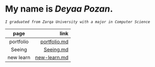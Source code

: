 # My name is ***Deyaa Pozan***.
*`I graduated from Zarqa University with a major in Computer Science`*





|**page**|**link**|
|  :----:  | ---:   |
|   portfolio   |  [portfolio.md](#portfolio.md)   |
| Seeing  |  [Seeing.md](#Seeing-Your-Remote.md)     |
| new learn     | [new-learn.md](#new-learn.md)    |
